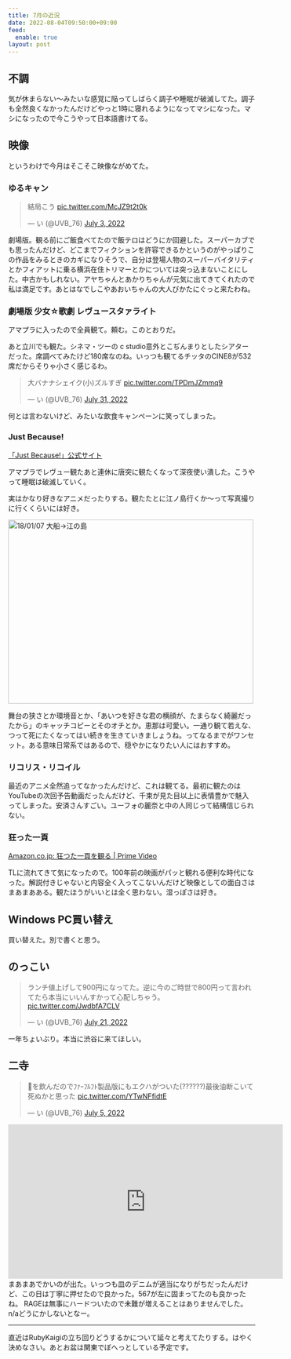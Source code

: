```yaml
---
title: 7月の近況
date: 2022-08-04T09:50:00+09:00
feed:
  enable: true
layout: post
---
```


## 不調

気が休まらない〜みたいな感覚に陥ってしばらく調子や睡眠が破滅してた。調子も全然良くなかったんだけどやっと1時に寝れるようになってマシになった。マシになったので今こうやって日本語書けてる。

## 映像

というわけで今月はそこそこ映像ながめてた。

### ゆるキャン
<blockquote class="twitter-tweet"><p lang="ja" dir="ltr">結局こう <a href="https://t.co/McJZ9t2t0k">pic.twitter.com/McJZ9t2t0k</a></p>&mdash; い (@UVB_76) <a href="https://twitter.com/UVB_76/status/1543564123832602629?ref_src=twsrc%5Etfw">July 3, 2022</a></blockquote> <script async src="https://platform.twitter.com/widgets.js" charset="utf-8"></script>

劇場版。観る前にご飯食べてたので飯テロはどうにか回避した。スーパーカブでも思ったんだけど、どこまでフィクションを許容できるかというのがやっぱりこの作品をみるときのカギになりそうで、自分は登場人物のスーパーバイタリティとかフィアットに乗る横浜在住トリマーとかについては突っ込まないことにした。中古かもしれない。アヤちゃんとあかりちゃんが元気に出てきてくれたので私は満足です。あとはなでしこやあおいちゃんの大人びかたにぐっと来たわね。

### 劇場版 少女☆歌劇 レヴュースタァライト

アマプラに入ったので全員観て。頼む。このとおりだ。

あと立川でも観た。シネマ・ツーの  c studio意外とこぢんまりとしたシアターだった。席調べてみたけど180席なのね。いっつも観てるチッタのCINE8が532席だからそりゃ小さく感じるわ。

<blockquote class="twitter-tweet"><p lang="ja" dir="ltr">大バナナシェイク(小)ズルすぎ <a href="https://t.co/TPDmJZmmq9">pic.twitter.com/TPDmJZmmq9</a></p>&mdash; い (@UVB_76) <a href="https://twitter.com/UVB_76/status/1553677655689826305?ref_src=twsrc%5Etfw">July 31, 2022</a></blockquote> <script async src="https://platform.twitter.com/widgets.js" charset="utf-8"></script>

何とは言わないけど、みたいな飲食キャンペーンに笑ってしまった。

### Just Because!

[「Just Because!」公式サイト](https://justbecause.jp/)

アマプラでレヴュー観たあと連休に唐突に観たくなって深夜使い潰した。こうやって睡眠は破滅していく。

実はかなり好きなアニメだったりする。観たたとに江ノ島行くか〜って写真撮りに行くくらいには好き。

<a data-flickr-embed="true" href="https://www.flickr.com/photos/uvb_76/albums/72157690410003221" title="18/01/07 大船→江の島"><img src="https://live.staticflickr.com/4746/24728038327_a7486a7f37_w.jpg" width="500" height="375" alt="18/01/07 大船→江の島"></a><script async src="//embedr.flickr.com/assets/client-code.js" charset="utf-8"></script>

舞台の狭さとか環境音とか、「あいつを好きな君の横顔が、たまらなく綺麗だったから」のキャッチコピーとそのオチとか。恵那は可愛い。一通り観て若えな、つって死にたくなってはい続きを生きていきましょうね。ってなるまでがワンセット。ある意味日常系ではあるので、穏やかになりたい人にはおすすめ。

### リコリス・リコイル

最近のアニメ全然追ってなかったんだけど、これは観てる。最初に観たのはYouTubeの次回予告動画だったんだけど、千束が見た目以上に表情豊かで魅入ってしまった。安済さんすごい。ユーフォの麗奈と中の人同じって結構信じられない。

### 狂った一頁

[Amazon.co.jp: 狂つた一頁を観る | Prime Video](https://www.amazon.co.jp/gp/video/detail/B08KRGXP2B)

TLに流れてきて気になったので。100年前の映画がパッと観れる便利な時代になった。解説付きじゃないと内容全く入ってこないんだけど映像としての面白さはまあまあある。観たほうがいいとは全く思わない。湿っぽさは好き。

## Windows PC買い替え

買い替えた。別で書くと思う。

## のっこい

<blockquote class="twitter-tweet"><p lang="ja" dir="ltr">ランチ値上げして900円になってた。逆に今のご時世で800円って言われてたら本当にいいんすかって心配しちゃう。 <a href="https://t.co/JwdbfA7CLV">pic.twitter.com/JwdbfA7CLV</a></p>&mdash; い (@UVB_76) <a href="https://twitter.com/UVB_76/status/1549986192128884736?ref_src=twsrc%5Etfw">July 21, 2022</a></blockquote> <script async src="https://platform.twitter.com/widgets.js" charset="utf-8"></script>
一年ちょいぶり。本当に渋谷に来てほしい。

## 二寺

<blockquote class="twitter-tweet"><p lang="ja" dir="ltr">🍻を飲んだのでﾌｧｰﾌﾙﾌﾄ製品版にもエクハがついた(??????)最後油断こいて死ぬかと思った <a href="https://t.co/YTwNFfidtE">pic.twitter.com/YTwNFfidtE</a></p>&mdash; い (@UVB_76) <a href="https://twitter.com/UVB_76/status/1544326613755916288?ref_src=twsrc%5Etfw">July 5, 2022</a></blockquote> <script async src="https://platform.twitter.com/widgets.js" charset="utf-8"></script>
<iframe width="560" height="315" src="https://www.youtube.com/embed/2KcchwICq2o" title="YouTube video player" frameborder="0" allow="accelerometer; autoplay; clipboard-write; encrypted-media; gyroscope; picture-in-picture" allowfullscreen></iframe>
まあまあでかいのが出た。いっつも皿のデニムが適当になりがちだったんだけど、この日は丁寧に押せたので良かった。567が左に固まってたのも良かったね。
RAGEは無事にハードついたので未難が増えることはありませんでした。n/aどうにかしないとなー。

-------

直近はRubyKaigiの立ち回りどうするかについて延々と考えてたりする。はやく決めなさい。あとお盆は関東でぼへっとしている予定です。
